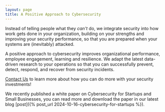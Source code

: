 ```yaml
---
layout: page
title: A Positive Approach to Cybersecurity
---
```

Instead of telling people what they *can't* do, we integrate security into how work gets done in your organization, building on your strengths and improving your security performance, so that you are prepared when your systems are (inevitably) attacked.

A positive approach to cybersecurity improves organizational performance, employee engagement, learning and resilience. We adapt the latest data-driven research to your operations so that you can successfully prevent, detect, respond, and recover from security incidents.

[Contact Us](mailto:info@security-differently.com) to learn more about how you can do more with your security investments!

We recently published a white paper on Cybersecurity for Startups and Small Businesses, you can read more and download the paper in our latest blog [post]({% post_url 2024-10-16-cybersecurity-for-startups %}).
